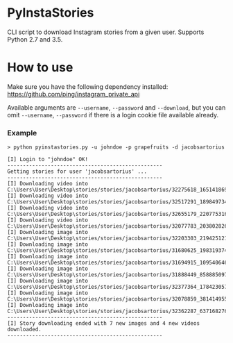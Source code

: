 # PyInstaStories
CLI script to download Instagram stories from a given user. Supports Python 2.7 and 3.5.


# How to use

Make sure you have the following dependency installed: https://github.com/ping/instagram_private_api

Available arguments are `--username`, `--password` and `--download`, but you can omit `--username`, `--password` if there is a login cookie file available already.

### Example

```
> python pyinstastories.py -u johndoe -p grapefruits -d jacobsartorius

[I] Login to "johndoe" OK!
--------------------------------------------------
Getting stories for user 'jacobsartorius' ...
--------------------------------------------------
[I] Downloading video into C:\Users\User\Desktop\stories/stories/jacobsartorius/32275618_1651418691639843_511834982014950862_n.mp4
[I] Downloading video into C:\Users\User\Desktop\stories/stories/jacobsartorius/32517291_189849734891972_4663753825336221593_n.mp4
[I] Downloading video into C:\Users\User\Desktop\stories/stories/jacobsartorius/32655179_2207753162587548_6278569131428248597_n.mp4
[I] Downloading video into C:\Users\User\Desktop\stories/stories/jacobsartorius/32077783_2038028266523708_6160051017498413051_n.mp4
[I] Downloading image into C:\Users\User\Desktop\stories/stories/jacobsartorius/32203303_219425121987636_9162122599168212992_n.jpg
[I] Downloading image into C:\Users\User\Desktop\stories/stories/jacobsartorius/31680625_198319374134675_4153861316630544384_n.jpg
[I] Downloading image into C:\Users\User\Desktop\stories/stories/jacobsartorius/31694915_109540646593804_7825875401988636672_n.jpg
[I] Downloading image into C:\Users\User\Desktop\stories/stories/jacobsartorius/31888449_858885097632840_6208524751359442944_n.jpg
[I] Downloading image into C:\Users\User\Desktop\stories/stories/jacobsartorius/32377364_1784230578311096_1660142371871916032_n.jpg
[I] Downloading image into C:\Users\User\Desktop\stories/stories/jacobsartorius/32078859_381414955677912_3314394217572204544_n.jpg
[I] Downloading image into C:\Users\User\Desktop\stories/stories/jacobsartorius/32362287_637168276623962_5935568322589360128_n.jpg
--------------------------------------------------
[I] Story downloading ended with 7 new images and 4 new videos downloaded.
--------------------------------------------------
```
